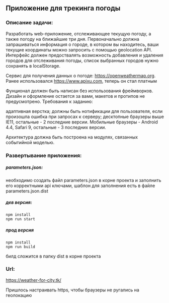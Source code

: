 ## Приложение для трекинга погоды

### Описание задачи:

Разработать web-приложение, отслеживающее текущую погоду, а также погоду на ближайшие три дня. 
Первоначально должна запрашиваться информация о городе, в котором вы находитесь, ваши текущие координаты можно запросить 
с помощью geolocation API. Интерфейс должен предоствалять возможность добавления и удаления городов для отслеживания 
погоды, список выбранных городов нужно сохранять в localStorage.  
 
Сервис для получения данных о погоде: https://openweathermap.org.  
Ранее использовался https://www.apixu.com, теперь он стал платным 
 
Фунционал должен быть написан без использования фреймворков. Дизайн и оформление остается за вами, макетов и протипов не
предусмотрено. Требования к заданию:
 
адаптивная верстка;
должны быть нотификации для пользователя, если произошла ошибка при запросах к серверу;
десктопные браузеры выше IE11, остальные - 2 последние версии. Мобильные браузеры - Android 4.4, Safari 9, остальные - 3 последних версии. 
 
Архитектура должна быть построена на модулях, связанных событийной моделью.

### Развертывание приложения:

##### parameters.json:
  необходимо создать файл parameters.json в корне проекта и заполнить его корректными api ключами, шаблон для заполнения есть в файле parameters.json.dist

##### дев версия:

```
npm install
npm run start
```

##### прод версия

```
npm install
npm run build
```
билд сложится в папку dist в корне проекта


### Url:
<https://weather-for-city.tk/>

Пришлось настраивать https, чтобы браузеры не ругались на геолокацию